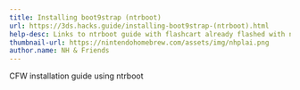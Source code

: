 ```yaml
---
title: Installing boot9strap (ntrboot)
url: https://3ds.hacks.guide/installing-boot9strap-(ntrboot).html
help-desc: Links to ntrboot guide with flashcart already flashed with ntrboot
thumbnail-url: https://nintendohomebrew.com/assets/img/nhplai.png
author.name: NH & Friends
---
```


CFW installation guide using ntrboot
